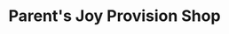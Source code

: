 ---
title: "Parent's Joy Provision Shop"
url: /gbarnga/parents-joy-provision-shop/
shop: convenience
---